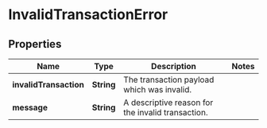 

# InvalidTransactionError


## Properties

Name | Type | Description | Notes
------------ | ------------- | ------------- | -------------
**invalidTransaction** | **String** | The transaction payload which was invalid. | 
**message** | **String** | A descriptive reason for the invalid transaction. | 



